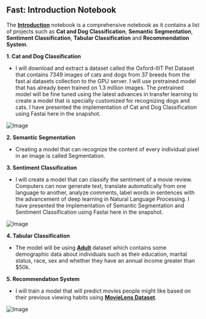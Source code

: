## **Fast: Introduction Notebook**

The [**Introduction**](https://github.com/ThinamXx/Fastai/blob/main/1.%20Introduction/Introduction.ipynb) notebook is a comprehensive notebook as it contains a list of projects such as **Cat and Dog Classification**, **Semantic Segmentation**, **Sentiment Classification**, **Tabular Classification** and **Recommendation System**.


**1. Cat and Dog Classification**
- I will download and extract a dataset called the Oxford-IIIT Pet Dataset that contains 7349 images of cats and dogs from 37 breeds from the fast.ai datasets collection to the GPU server. I will use pretrained model that has already been trained on 1.3 million images. The pretrained model will be fine tuned using the latest advances in transfer learning to create a model that is specially customized for recognizing dogs and cats. I have presented the implementation of Cat and Dog Classification using Fastai here in the snapshot.

![Image](https://github.com/ThinamXx/300Days__MachineLearningDeepLearning/blob/main/Images/Day%20191.PNG)

**2. Semantic Segmentation**
- Creating a model that can recognize the content of every individual pixel in an image is called Segmentation. 

**3. Sentiment Classification**
- I will create a model that can classify the sentiment of a movie review. Computers can now generate text, translate automatically from one language to another, analyze comments, label words in sentences with the advancement of deep learning in Natural Language Processing. I have presented the implementation of Semantic Segmentation and Sentiment Classification using Fastai here in the snapshot. 

![Image](https://github.com/ThinamXx/300Days__MachineLearningDeepLearning/blob/main/Images/Day%20192.PNG)

**4. Tabular Classification**
- The model will be using [**Adult**](https://archive.ics.uci.edu/ml/datasets/adult) dataset which contains some demographic data about individuals such as their education, marital status, race, sex and whether they have an annual income greater than $50k.

**5. Recommendation System**
- I will train a model that will predict movies people might like based on their previous viewing habits using [**MovieLens Dataset**](https://dl.acm.org/doi/10.1145/2827872).

![Image](https://github.com/ThinamXx/300Days__MachineLearningDeepLearning/blob/main/Images/Day%20193.PNG)
